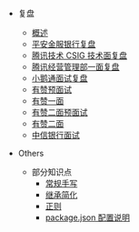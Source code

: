- 复盘

  - [概述](/README.md)
  - [平安金服银行复盘](/content/平安金服银行复盘.md)
  - [腾讯技术 CSIG 技术面复盘](/content/腾讯技术CSIG技术面复盘.md)
  - [腾讯经营管理部一面复盘](/content/腾讯经营管理部一面复盘.md)
  - [小鹅通面试复盘](/content/小鹅通面试复盘.md)
  - [有赞预面试](/content/有赞预面试.md)
  - [有赞一面](/content/有赞一面.md)
  - [有赞二面预面试](/content/有赞二面预面试.md)
  - [有赞二面](/content/有赞二面.md)
  - [中信银行面试](/content/中信银行面试.md)

- Others
  - 部分知识点
    - [常规手写](/content/others/4-20总结（call、apply、bind实现）.md)
    - [继承简化](/content/others/关于继承简化.md)
    - [正则](/content/others/正则.md)
    - [package.json 配置说明](/content/others/package.json配置说明.md)
